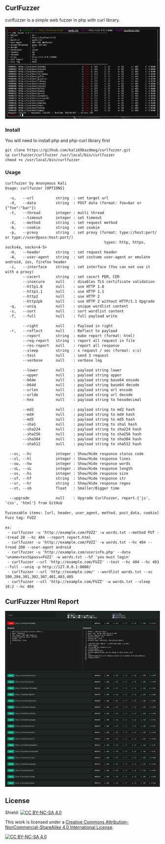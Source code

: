 ## CurlFuzzer
curlfuzzer is a simple web fuzzer in php with curl library.

<img src="curlfuzzer.png"></img>

### Install
You will need to install php and php-curl library first
```
git clone https://github.com/kali69bazdmeg/curlfuzzer.git
cp curlfuzzer/curlfuzzer /usr/local/bin/curlfuzzer
chmod +x /usr/local/bin/curlfuzzer
```
### Usage
```
curlfuzzer by Anonymous Kali
Usage: curlfuzzer [OPTIONS]

  -u,   --url          string  : set target url
  -d,   --data         string  : POST data (format: foo=bar or {"foo":"bar"})
  -t,   --thread       integer : multi thread
        --timeout      integer : set timeout
  -X,   --method       string  : set request method
  -b,   --cookie       string  : set cookie
  -p,   --proxy        string  : set proxy (format: type://host:port/ or type://user@pass:host:port/)
                                             types: http, https, socks4a, socks<4-5>
  -H,   --header       string  : set request header
  -A,   --user-agent   string  : set costume user-agent or emulate android, ios, firefox header
  -i,   --interface    string  : set interface (You can not use it with a proxy)
        --cacert       string  : set cacert PEM, CER
        --insecure     null    : disables TLS certificate validation
        --http1.0      null    : use HTTP 1.0
        --http1.1      null    : use HTTP 1.1
        --http2        null    : use HTTP 2
        --http2pk      null    : use HTTP 2 without HTTP/1.1 Upgrade
  -q,   --uniq         null    : unique wordlist content
  -s,   --sort         null    : sort wordlist content
  -f,   --full         null    : full payload write

        --right        null    : Payload in right
  -r,   --reflect      null    : Reflect to payload
        --report       string  : make report (format: html)
        --req-report   string  : report all request in file
        --res-report   null    : report all response
        --sleep        string  : x request / sec (format: x:s)
        --test         null    : send 3 request
        --verbose      null    : verbose log

        --lower        null    : payload string lower
        --upper        null    : payload string upper
        --b64e         null    : payload string base64 encode
        --b64d         null    : payload string base64 decode
        --urlen        null    : payload string url encode
        --urlde        null    : payload string url decode
        --hex          null    : payload string to hexadecimal

        --md2          null    : payload string to md2 hash
        --md4          null    : payload string to md4 hash
        --md5          null    : payload string to md5 hash
        --sha1         null    : payload string to sha1 hash
        --sha224       null    : payload string to sha224 hash
        --sha256       null    : payload string to sha256 hash
        --sha384       null    : payload string to sha384 hash
        --sha512       null    : payload string to sha512 hash

  --sc, --hc           integer : Show/Hide response status code
  --sl, --hl           integer : Show/Hide response lines
  --sw, --hw           integer : Show/Hide response words
  --sL, --sL           integer : Show/Hide response length
  --ss, --hs           integer : Show/Hide response size
  --sf, --hf           string  : Show/Hide response str
  --sr, --hr           string  : Show/Hide response regex
  --st, --sb           float   : Smaller/Bigger time

  --upgrade            null    : Upgrade CurlFuzzer, report.{'js', 'css', 'html'} from GitHub

Fuzzezable items: [url, header, user_agent, method, post_data, cookie]
Fuzz tag: FUZZ

ex:
 - curlfuzzer -u 'http://example.com/FUZZ' -w words.txt --method PUT --tread 20 --hc 404 --report report.html
 - curlfuzzer -u 'http://example.com/FUZZ' -w words.txt --hc 404 --tread 200 --user-agent android
 - curlfuzzer -u 'http://example.com/userinfo.php' --data 'uname=test&pass=FUZZ' -w words.txt --hf 'you must login'
 - curlfuzzer --url 'http://example.com/FUZZ' --test --hc 404 --hc 403 --full --uniq -p http://127.0.0.1:8080/
 - curlfuzzer --url 'http://example.com/' --wordlist words.txt --sc 200,204,301,302,307,401,403,405
 - curlfuzzer --utl 'http://example.com/FUZZ' -w words.txt --sleep 10:2 --hc 404
```

## CurlFuzzer Html Report
<img src="localhost.png"></img>

## License
Shield: [![CC BY-NC-SA 4.0][cc-by-nc-sa-shield]][cc-by-nc-sa]

This work is licensed under a
[Creative Commons Attribution-NonCommercial-ShareAlike 4.0 International License][cc-by-nc-sa].

[![CC BY-NC-SA 4.0][cc-by-nc-sa-image]][cc-by-nc-sa]

[cc-by-nc-sa]: http://creativecommons.org/licenses/by-nc-sa/4.0/
[cc-by-nc-sa-image]: https://licensebuttons.net/l/by-nc-sa/4.0/88x31.png
[cc-by-nc-sa-shield]: https://img.shields.io/badge/License-CC%20BY--NC--SA%204.0-lightgrey.svg
